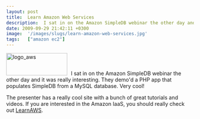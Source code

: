```yaml
---
layout: post
title:  Learn Amazon Web Services
description:  I sat in on the Amazon SimpleDB webinar the other day and it was really interesting. They demod a PHP app that populates SimpleDB from a MySQL database. Very cool!  The presenter has a really cool site with a bunch of great tutorials and videos. If you are interested in the Amazon IaaS, you should really check out LearnAWS .
date: 2009-09-29 21:42:11 +0300
image:  '/images/slugs/learn-amazon-web-services.jpg'
tags:   ["amazon ec2"]
---
```

<p><a href="http://res.cloudinary.com/blog-jeffdouglas-com/image/upload/v1400399501/logo_aws_ydaev7.gif"><img class="alignleft size-full wp-image-1353" style="padding-right:10px;" title="logo_aws" src="http://res.cloudinary.com/blog-jeffdouglas-com/image/upload/v1400399501/logo_aws_ydaev7.gif" alt="logo_aws" width="164" height="60" /></a>I sat in on the Amazon SimpleDB webinar the other day and it was really interesting. They demo'd a PHP app that populates SimpleDB from a MySQL database. Very cool!</p>
<p>The presenter has a really cool site with a bunch of great tutorials and videos. If you are interested in the Amazon IaaS, you should really check out <a href="http://www.learnaws.com" target="_blank">LearnAWS</a>.</p>

